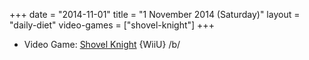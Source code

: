 +++
date = "2014-11-01"
title = "1 November 2014 (Saturday)"
layout = "daily-diet"
video-games = ["shovel-knight"]
+++

<ul>
<li class="entry Video Game">Video Game: <a href="/video-games/shovel-knight">Shovel Knight</a> {WiiU} /b/</li>
</ul>
